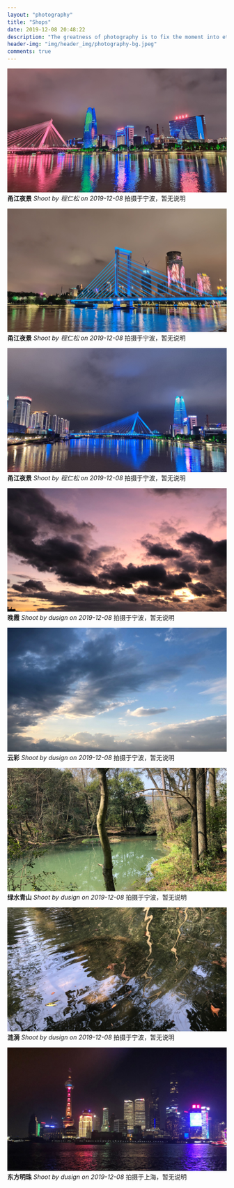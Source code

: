 ```yaml
---
layout: "photography"
title: "Shops"
date: 2019-12-08 20:48:22
description: "The greatness of photography is to fix the moment into eternity, Attach importance to surprise you inadvertently, this is one of the photography's charm!"
header-img: "img/header_img/photography-bg.jpeg"
comments: true
---
```


![甬江夜景](photo/yjyj1.jpeg)
<strong>甬江夜景</strong>
<em>Shoot by 程仁松 on 2019-12-08</em>
<span>拍摄于宁波，暂无说明</span>

![甬江夜景](photo/yjyj2.jpeg)
<strong>甬江夜景</strong>
<em>Shoot by 程仁松 on 2019-12-08</em>
<span>拍摄于宁波，暂无说明</span>

![甬江夜景](photo/yjyj3.jpeg)
<strong>甬江夜景</strong>
<em>Shoot by 程仁松 on 2019-12-08</em>
<span>拍摄于宁波，暂无说明</span>

![晚霞](photo/wx.jpeg)
<strong>晚霞</strong>
<em>Shoot by dusign on 2019-12-08</em>
<span>拍摄于宁波，暂无说明</span>

![云彩](photo/yc.jpeg)
<strong>云彩</strong>
<em>Shoot by dusign on 2019-12-08</em>
<span>拍摄于宁波，暂无说明</span>

![绿水青山](photo/lsqs.jpeg)
<strong>绿水青山</strong>
<em>Shoot by dusign on 2019-12-08</em>
<span>拍摄于宁波，暂无说明</span>

![涟漪](photo/ly.jpeg)
<strong>涟漪</strong>
<em>Shoot by dusign on 2019-12-08</em>
<span>拍摄于宁波，暂无说明</span>

![东方明珠](photo/dfmz.jpeg)
<strong>东方明珠</strong>
<em>Shoot by dusign on 2019-12-08</em>
<span>拍摄于上海，暂无说明</span>

